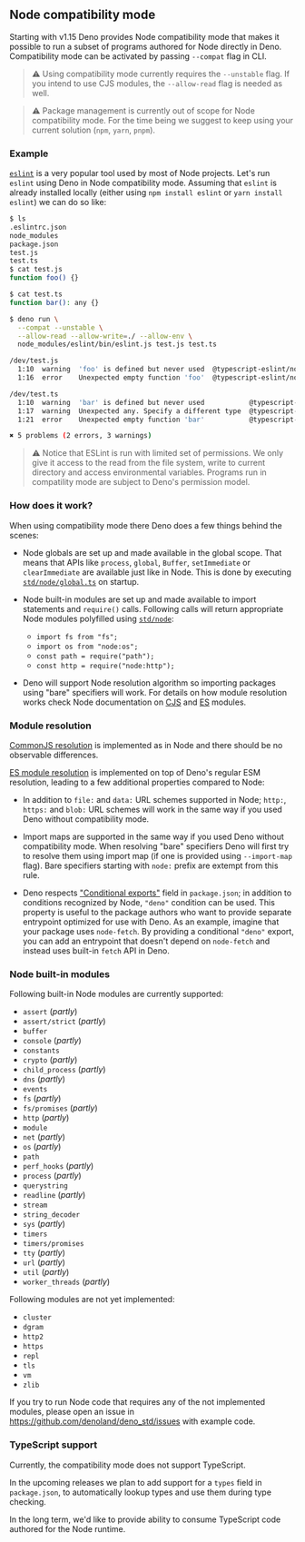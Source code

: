 ## Node compatibility mode

Starting with v1.15 Deno provides Node compatibility mode that makes it possible
to run a subset of programs authored for Node directly in Deno. Compatibility
mode can be activated by passing `--compat` flag in CLI.

> ⚠️ Using compatibility mode currently requires the `--unstable` flag. If you
> intend to use CJS modules, the `--allow-read` flag is needed as well.

> ⚠️ Package management is currently out of scope for Node compatibility mode.
> For the time being we suggest to keep using your current solution (`npm`,
> `yarn`, `pnpm`).

### Example

[`eslint`](https://eslint.org/) is a very popular tool used by most of Node
projects. Let's run `eslint` using Deno in Node compatibility mode. Assuming
that `eslint` is already installed locally (either using `npm install eslint` or
`yarn install eslint`) we can do so like:

```sh
$ ls
.eslintrc.json
node_modules
package.json
test.js
test.ts
$ cat test.js
function foo() {}

$ cat test.ts
function bar(): any {}

$ deno run \
  --compat --unstable \
  --allow-read --allow-write=./ --allow-env \
  node_modules/eslint/bin/eslint.js test.js test.ts

/dev/test.js
  1:10  warning  'foo' is defined but never used  @typescript-eslint/no-unused-vars
  1:16  error    Unexpected empty function 'foo'  @typescript-eslint/no-empty-function

/dev/test.ts
  1:10  warning  'bar' is defined but never used           @typescript-eslint/no-unused-vars
  1:17  warning  Unexpected any. Specify a different type  @typescript-eslint/no-explicit-any
  1:21  error    Unexpected empty function 'bar'           @typescript-eslint/no-empty-function

✖ 5 problems (2 errors, 3 warnings)
```

> ⚠️ Notice that ESLint is run with limited set of permissions. We only give it
> access to the read from the file system, write to current directory and access
> environmental variables. Programs run in compatility mode are subject to
> Deno's permission model.

### How does it work?

When using compatibility mode there Deno does a few things behind the scenes:

- Node globals are set up and made available in the global scope. That means
  that APIs like `process`, `global`, `Buffer`, `setImmediate` or
  `clearImmediate` are available just like in Node. This is done by executing
  [`std/node/global.ts`](https://doc.deno.land/https://deno.land/std/node/global.ts)
  on startup.

- Node built-in modules are set up and made available to import statements and
  `require()` calls. Following calls will return appropriate Node modules
  polyfilled using [`std/node`](https://deno.land/std/node/):
  - `import fs from "fs";`
  - `import os from "node:os";`
  - `const path = require("path");`
  - `const http = require("node:http");`

- Deno will support Node resolution algorithm so importing packages using "bare"
  specifiers will work. For details on how module resolution works check Node
  documentation on [CJS](https://nodejs.org/api/modules.html) and
  [ES](https://nodejs.org/api/esm.html) modules.

### Module resolution

[CommonJS resolution](https://nodejs.org/api/modules.html) is implemented as in
Node and there should be no observable differences.

[ES module resolution](https://nodejs.org/api/esm.html) is implemented on top of
Deno's regular ESM resolution, leading to a few additional properties compared
to Node:

- In addition to `file:` and `data:` URL schemes supported in Node; `http:`,
  `https:` and `blob:` URL schemes will work in the same way if you used Deno
  without compatibility mode.

- Import maps are supported in the same way if you used Deno without
  compatibility mode. When resolving "bare" specifiers Deno will first try to
  resolve them using import map (if one is provided using `--import-map` flag).
  Bare specifiers starting with `node:` prefix are extempt from this rule.

- Deno respects
  ["Conditional exports"](https://nodejs.org/api/packages.html#conditional-exports)
  field in `package.json`; in addition to conditions recognized by Node,
  `"deno"` condition can be used. This property is useful to the package authors
  who want to provide separate entrypoint optimized for use with Deno. As an
  example, imagine that your package uses `node-fetch`. By providing a
  conditional `"deno"` export, you can add an entrypoint that doesn't depend on
  `node-fetch` and instead uses built-in `fetch` API in Deno.

### Node built-in modules

Following built-in Node modules are currently supported:

- `assert` (_partly_)
- `assert/strict` (_partly_)
- `buffer`
- `console` (_partly_)
- `constants`
- `crypto` (_partly_)
- `child_process` (_partly_)
- `dns` (_partly_)
- `events`
- `fs` (_partly_)
- `fs/promises` (_partly_)
- `http` (_partly_)
- `module`
- `net` (_partly_)
- `os` (_partly_)
- `path`
- `perf_hooks` (_partly_)
- `process` (_partly_)
- `querystring`
- `readline` (_partly_)
- `stream`
- `string_decoder`
- `sys` (_partly_)
- `timers`
- `timers/promises`
- `tty` (_partly_)
- `url` (_partly_)
- `util` (_partly_)
- `worker_threads` (_partly_)

Following modules are not yet implemented:

- `cluster`
- `dgram`
- `http2`
- `https`
- `repl`
- `tls`
- `vm`
- `zlib`

If you try to run Node code that requires any of the not implemented modules,
please open an issue in https://github.com/denoland/deno_std/issues with example
code.

### TypeScript support

Currently, the compatibility mode does not support TypeScript.

In the upcoming releases we plan to add support for a `types` field in
`package.json`, to automatically lookup types and use them during type checking.

In the long term, we'd like to provide ability to consume TypeScript code
authored for the Node runtime.
